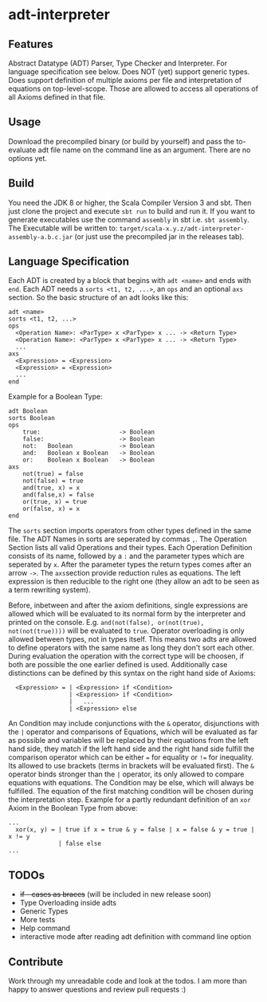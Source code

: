 # adt-interpreter
## Features
Abstract Datatype (ADT) Parser, Type Checker and Interpreter. For language specification see below.
Does NOT (yet) support generic types.
Does support definition of multiple axioms per file and interpretation of 
equations on top-level-scope. Those are allowed to access all operations of all Axioms
defined in that file.

## Usage
Download the precompiled binary (or build by yourself) and pass the to-evaluate adt file name on the command line as an argument. There are no options yet.

## Build
You need the JDK 8 or higher, the Scala Compiler Version 3 and sbt. Then just clone the project and execute `sbt run` to build and run it.
If you want to generate executables use the command `assembly` in sbt i.e. `sbt assembly`.
The Executable will be written to: 
`target/scala-x.y.z/adt-interpreter-assembly-a.b.c.jar` (or just use the precompiled jar in the releases tab).

## Language Specification
Each ADT is created by a block that begins with `adt <name>` and ends with `end`.
Each ADT needs a `sorts <t1, t2, ...>`, an `ops` and an optional `axs` section.
So the basic structure of an adt looks like this:
``` 
adt <name>
sorts <t1, t2, ...>
ops
  <Operation Name>: <ParType> x <ParType> x ... -> <Return Type>
  <Operation Name>: <ParType> x <ParType> x ... -> <Return Type>
  ...
axs
  <Expression> = <Expression>
  <Expression> = <Expression>
  ...
end
```
Example for a Boolean Type:
```
adt Boolean
sorts Boolean
ops
    true:                      -> Boolean
    false:                     -> Boolean
    not:   Boolean             -> Boolean
    and:   Boolean x Boolean   -> Boolean
    or:    Boolean x Boolean   -> Boolean
axs
    not(true) = false
    not(false) = true
    and(true, x) = x
    and(false,x) = false
    or(true, x) = true
    or(false, x) = x
end
```
The ``sorts`` section imports operators from other types defined in the same file. The ADT Names in sorts are seperated by commas `,`.
The Operation Section lists all valid Operations and their types. Each Operation Definition consists of its name, followed by a `:` and the parameter types which are seperated by ` x `. After the parameter types the return types comes after an arrow `->`.
The ``axs``section provide reduction rules as equations. The left expression is then reducible to the right one (they allow an adt to be seen as a term rewriting system). 

Before, inbetween and after the axiom definitions, single expressions are allowed which will be evaluated to its normal form by the interpreter and printed on the console.
E.g. ``and(not(false), or(not(true), not(not(true))))`` will be evaluated to ``true``.
Operator overloading is only allowed between types, not in types itself. This means two adts are allowed to define operators with the same name as long they don't sort each other. During evaluation the operation with the correct type will be choosen, if both are possible the one earlier defined is used. Additionally case distinctions can be defined by this syntax on the right hand side of Axioms:
```
  <Expression> = | <Expression> if <Condition>
                 | <Expression> if <Condition>
                 |   ...
                 | <Expression> else
```
An Condition may include conjunctions with the `&` operator, disjunctions with the `|` operator and comparisons of Equations, which will be evaluated as far as possible and variables will be replaced by their equations from the left hand side, they match if the left hand side and the right hand side fulfill the comparison operator which can be either `=` for equality or `!=` for inequality. Its allowed to use brackets (terms in brackets will be evaluated first). The `&` operator binds stronger than the `|` operator, its only allowed to compare equations with equations.
The Condition may be else, which will always be fulfilled. The equation of the first matching condition will be chosen during the interpretation step.
Example for a partly redundant definition of an `xor` Axiom in the Boolean Type from above:
```
...
  xor(x, y) = | true if x = true & y = false | x = false & y = true | x != y
              | false else
...
```

## TODOs
 - ~~if - cases as braces~~ (will be included in new release soon)
 - Type Overloading inside adts
 - Generic Types
 - More tests
 - Help command
 - interactive mode after reading adt definition with command line option

## Contribute
Work through my unreadable code and look at the todos. I am more than happy to answer questions and review pull requests :)

